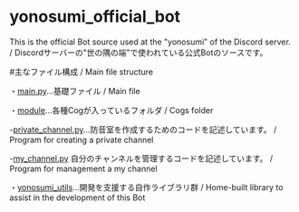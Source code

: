 # yonosumi_official_bot
This is the official Bot source used at the "yonosumi" of the Discord server. / Discordサーバーの"世の隅の端"で使われている公式Botのソースです。

#主なファイル構成 / Main file structure

・[main.py](https://github.com/Saroniii/yonosumi_official_bot/blob/master/main.py)...基礎ファイル / Main file

・[module](https://github.com/Saroniii/yonosumi_official_bot/tree/master/module)...各種Cogが入っているフォルダ / Cogs folder

   -[private_channel.py](https://github.com/Saroniii/yonosumi_official_bot/blob/master/module/private_channel.py)...防音室を作成するためのコードを記述しています。 / Program for creating a private channel

   -[my_channel.py](https://github.com/Saroniii/yonosumi_official_bot/blob/master/module/my_channel.py) 自分のチャンネルを管理するコードを記述しています。 / Program for management a my channel

・[yonosumi_utils](https://github.com/Saroniii/yonosumi_official_bot/tree/master/yonosumi_utils)...開発を支援する自作ライブラリ群 / Home-built library to assist in the development of this Bot
